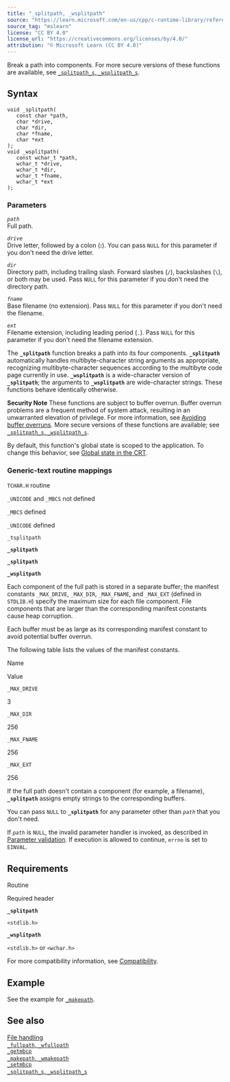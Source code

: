 ```yaml
---
title: "_splitpath, _wsplitpath"
source: "https://learn.microsoft.com/en-us/cpp/c-runtime-library/reference/splitpath-wsplitpath?view=msvc-170"
source_tag: "mslearn"
license: "CC BY 4.0"
license_url: "https://creativecommons.org/licenses/by/4.0/"
attribution: "© Microsoft Learn (CC BY 4.0)"
---
```

Break a path into components. For more secure versions of these functions are available, see [`_splitpath_s`, `_wsplitpath_s`](https://learn.microsoft.com/en-us/cpp/c-runtime-library/reference/splitpath-s-wsplitpath-s?view=msvc-170).

## Syntax

```
void _splitpath(
   const char *path,
   char *drive,
   char *dir,
   char *fname,
   char *ext
);
void _wsplitpath(
   const wchar_t *path,
   wchar_t *drive,
   wchar_t *dir,
   wchar_t *fname,
   wchar_t *ext
);
```

### Parameters

_`path`_  
Full path.

_`drive`_  
Drive letter, followed by a colon (**:**). You can pass `NULL` for this parameter if you don't need the drive letter.

_`dir`_  
Directory path, including trailing slash. Forward slashes (`/`), backslashes (`\`), or both may be used. Pass `NULL` for this parameter if you don't need the directory path.

_`fname`_  
Base filename (no extension). Pass `NULL` for this parameter if you don't need the filename.

_`ext`_  
Filename extension, including leading period (`.`). Pass `NULL` for this parameter if you don't need the filename extension.

The **`_splitpath`** function breaks a path into its four components. **`_splitpath`** automatically handles multibyte-character string arguments as appropriate, recognizing multibyte-character sequences according to the multibyte code page currently in use. **`_wsplitpath`** is a wide-character version of **`_splitpath`**; the arguments to **`_wsplitpath`** are wide-character strings. These functions behave identically otherwise.

**Security Note** These functions are subject to buffer overrun. Buffer overrun problems are a frequent method of system attack, resulting in an unwarranted elevation of privilege. For more information, see [Avoiding buffer overruns](https://learn.microsoft.com/en-us/windows/win32/SecBP/avoiding-buffer-overruns). More secure versions of these functions are available; see [`_splitpath_s`, `_wsplitpath_s`](https://learn.microsoft.com/en-us/cpp/c-runtime-library/reference/splitpath-s-wsplitpath-s?view=msvc-170).

By default, this function's global state is scoped to the application. To change this behavior, see [Global state in the CRT](https://learn.microsoft.com/en-us/cpp/c-runtime-library/global-state?view=msvc-170).

### Generic-text routine mappings

`TCHAR.H` routine

`_UNICODE` and `_MBCS` not defined

`_MBCS` defined

`_UNICODE` defined

`_tsplitpath`

**`_splitpath`**

**`_splitpath`**

**`_wsplitpath`**

Each component of the full path is stored in a separate buffer; the manifest constants `_MAX_DRIVE`, `_MAX_DIR`, `_MAX_FNAME`, and `_MAX_EXT` (defined in `STDLIB.H`) specify the maximum size for each file component. File components that are larger than the corresponding manifest constants cause heap corruption.

Each buffer must be as large as its corresponding manifest constant to avoid potential buffer overrun.

The following table lists the values of the manifest constants.

Name

Value

`_MAX_DRIVE`

3

`_MAX_DIR`

256

`_MAX_FNAME`

256

`_MAX_EXT`

256

If the full path doesn't contain a component (for example, a filename), **`_splitpath`** assigns empty strings to the corresponding buffers.

You can pass `NULL` to **`_splitpath`** for any parameter other than _`path`_ that you don't need.

If _`path`_ is `NULL`, the invalid parameter handler is invoked, as described in [Parameter validation](https://learn.microsoft.com/en-us/cpp/c-runtime-library/parameter-validation?view=msvc-170). If execution is allowed to continue, `errno` is set to `EINVAL`.

## Requirements

Routine

Required header

**`_splitpath`**

`<stdlib.h>`

**`_wsplitpath`**

`<stdlib.h>` or `<wchar.h>`

For more compatibility information, see [Compatibility](https://learn.microsoft.com/en-us/cpp/c-runtime-library/compatibility?view=msvc-170).

## Example

See the example for [`_makepath`](https://learn.microsoft.com/en-us/cpp/c-runtime-library/reference/makepath-wmakepath?view=msvc-170).

## See also

[File handling](https://learn.microsoft.com/en-us/cpp/c-runtime-library/file-handling?view=msvc-170)  
[`_fullpath`, `_wfullpath`](https://learn.microsoft.com/en-us/cpp/c-runtime-library/reference/fullpath-wfullpath?view=msvc-170)  
[`_getmbcp`](https://learn.microsoft.com/en-us/cpp/c-runtime-library/reference/getmbcp?view=msvc-170)  
[`_makepath`, `_wmakepath`](https://learn.microsoft.com/en-us/cpp/c-runtime-library/reference/makepath-wmakepath?view=msvc-170)  
[`_setmbcp`](https://learn.microsoft.com/en-us/cpp/c-runtime-library/reference/setmbcp?view=msvc-170)  
[`_splitpath_s`, `_wsplitpath_s`](https://learn.microsoft.com/en-us/cpp/c-runtime-library/reference/splitpath-s-wsplitpath-s?view=msvc-170)